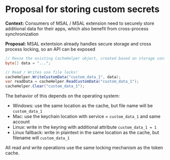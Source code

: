# Proposal for storing custom secrets

**Context:** Consumers of MSAL / MSAL extension need to securely store additional data for their apps, which also benefit from cross-process synchronization

**Proposal:** MSAL extentsion already handles secure storage and cross process locking, so an API can be exposed

```csharp
// Reuse the existing CacheHelper object, created based on storage config
byte[] data = "..."; 

// Read / Writes use file locks!
cacheHelper.WriteCustomData("custom_data_1", data);  
var readData = cacheHelper.ReadCustomData("custom_data_1");
cacheHelper.Clear("custom_data_1");
```

The behavior of this depends on the operating system: 

- Windows: use  the same location as the cache, but file name will be `custom_data_1`
- Mac: use the keychain location with service = `custom_data_1` and same account
- Linux: write in the keyring with additional attribute `custom_data_1 = 1`
- Linux fallback: write in plaintext in the same location as the cache, but filename will `custom_data_1`

All read and write operations use the same locking mechanism as the token cache.

